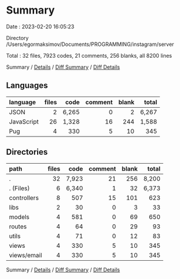 # Summary

Date : 2023-02-20 16:05:23

Directory /Users/egormaksimov/Documents/PROGRAMMING/instagram/server

Total : 32 files,  7923 codes, 21 comments, 256 blanks, all 8200 lines

Summary / [Details](details.md) / [Diff Summary](diff.md) / [Diff Details](diff-details.md)

## Languages
| language | files | code | comment | blank | total |
| :--- | ---: | ---: | ---: | ---: | ---: |
| JSON | 2 | 6,265 | 0 | 2 | 6,267 |
| JavaScript | 26 | 1,328 | 16 | 244 | 1,588 |
| Pug | 4 | 330 | 5 | 10 | 345 |

## Directories
| path | files | code | comment | blank | total |
| :--- | ---: | ---: | ---: | ---: | ---: |
| . | 32 | 7,923 | 21 | 256 | 8,200 |
| . (Files) | 6 | 6,340 | 1 | 32 | 6,373 |
| controllers | 8 | 507 | 15 | 101 | 623 |
| libs | 2 | 30 | 0 | 3 | 33 |
| models | 4 | 581 | 0 | 69 | 650 |
| routes | 4 | 64 | 0 | 29 | 93 |
| utils | 4 | 71 | 0 | 12 | 83 |
| views | 4 | 330 | 5 | 10 | 345 |
| views/email | 4 | 330 | 5 | 10 | 345 |

Summary / [Details](details.md) / [Diff Summary](diff.md) / [Diff Details](diff-details.md)